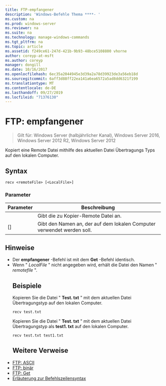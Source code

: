 ```yaml
---
title: FTP-empfangener
description: 'Windows-Befehle Thema ****- '
ms.custom: na
ms.prod: windows-server
ms.reviewer: na
ms.suite: na
ms.technology: manage-windows-commands
ms.tgt_pltfrm: na
ms.topic: article
ms.assetid: f249ce61-247d-421b-9b93-48bce5108800 vhorne
author: coreyp-at-msft
ms.author: coreyp
manager: dongill
ms.date: 10/16/2017
ms.openlocfilehash: 6ec35a2044945e3d39a2a78d39923de3a56eb18d
ms.sourcegitcommit: 6aff3d88ff22ea141a6ea6572a5ad8dd6321f199
ms.translationtype: MT
ms.contentlocale: de-DE
ms.lasthandoff: 09/27/2019
ms.locfileid: "71376130"
---
```

# <a name="ftp-recv"></a>FTP: empfangener

>Gilt für: Windows Server (halbjährlicher Kanal), Windows Server 2016, Windows Server 2012 R2, Windows Server 2012

Kopiert eine Remote Datei mithilfe des aktuellen Datei Übertragungs Typs auf den lokalen Computer.   
## <a name="syntax"></a>Syntax  
```  
recv <remoteFile> [<LocalFile>]  
```  
### <a name="parameters"></a>Parameter  

|   Parameter   |                   Beschreibung                    |
|---------------|--------------------------------------------------|
| <remoteFile>  |        Gibt die zu Kopier-Remote Datei an.        |
| [<LocalFile>] | Gibt den Namen an, der auf dem lokalen Computer verwendet werden soll. |

## <a name="remarks"></a>Hinweise  
- Der **empfangener** -Befehl ist mit dem **Get** -Befehl identisch.  
- Wenn " *LocalFile* " nicht angegeben wird, erhält die Datei den Namen " *remotefile* ".  
  ## <a name="BKMK_Examples"></a>Beispiele  
  Kopieren Sie die Datei " **Test. txt** " mit dem aktuellen Datei Übertragungstyp auf den lokalen Computer.  
  ```  
  recv test.txt  
  ```  
  Kopieren Sie die Datei " **Test. txt** " mit dem aktuellen Datei Übertragungstyp als **test1. txt** auf den lokalen Computer.  
  ```  
  recv test.txt test1.txt  
  ```  
  ## <a name="additional-references"></a>Weitere Verweise  
- [FTP: ASCII](ftp-ascii.md)  
- [FTP: binär](ftp-binary.md)  
- [FTP: Get](ftp-get.md)  
- [Erläuterung zur Befehlszeilensyntax](command-line-syntax-key.md)  
